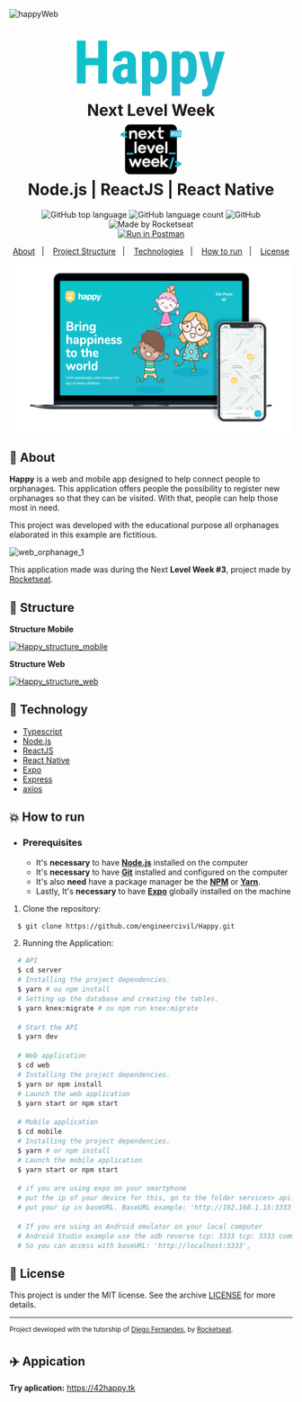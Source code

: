 ![happyWeb](https://user-images.githubusercontent.com/49798275/97792599-fbf7f680-1bbe-11eb-98e8-76f0578f030e.gif)
<h1 align="center">
   <img alt="Happy" src=".github/logo.png" height="100px" />
    <br>Next Level Week <br/>
    <img alt="Next" src=".github/next.png" height="100px" />
    <br>
    Node.js | ReactJS | React Native
</h1>

<p align="center">
  <img alt="GitHub top language" src="https://img.shields.io/github/languages/top/engineercivil/Happy?style=flat-square&color=15C3D6&labelColor=000000&logo=typescript">
  <img alt="GitHub language count" src="https://img.shields.io/github/languages/count/engineercivil/Happy?style=flat-square&color=15C3D6&labelColor=000000">
  <img alt="GitHub" src="https://img.shields.io/github/license/engineercivil/Happy?style=flat-square&color=15C3D6&labelColor=000000"> 
  <img alt="Made by Rocketseat" src="https://img.shields.io/badge/made%20by-Rocketseat-%237519C1?style=flat-square&logo=react&color=15C3D6&labelColor=000000"><br/>
<a href="https://app.getpostman.com/run-collection/1405a12da0a18e02c9ec" target="_blank"><img src="https://run.pstmn.io/button.svg" alt="Run in Postman"></a>
</p>
<p align="center">
  <a href="#bookmark-about">About</a>&nbsp;&nbsp;&nbsp;|&nbsp;&nbsp;&nbsp;
  <a href="#construction_worker-structure">Project Structure</a>&nbsp;&nbsp;&nbsp;|&nbsp;&nbsp;&nbsp;
  <a href="#rocket-technology">Technologies</a>&nbsp;&nbsp;&nbsp;|&nbsp;&nbsp;&nbsp;
  <a href="#boom-how-to-run">How to run</a>&nbsp;&nbsp;&nbsp;|&nbsp;&nbsp;&nbsp;
  <a href="#memo-license">License</a>
</p>

<p align="center">
  <img alt="design project" width="650px" src="./.github/happylogo.png" />
<p>

## :bookmark: About

**Happy** is a web and mobile app designed to help connect people to orphanages. This application offers people the possibility to register new orphanages so that they can be visited. With that, people can help those most in need.
  
This project was developed with the educational purpose all orphanages elaborated in this example are fictitious.

![web_orphanage_1](https://user-images.githubusercontent.com/49798275/97794741-89960f00-1bdc-11eb-9430-1c3cb0f04f32.gif)
  
This application made was during the Next **Level Week #3**, project made by [Rocketseat](https://rocketseat.com.br/).

## :construction_worker: Structure


**Structure Mobile**

[![Happy_structure_mobile ](https://user-images.githubusercontent.com/49798275/97913924-d0dfe500-1d2d-11eb-9527-9d490d7f6ab2.gif)](https://www.figma.com/file/fW7U2qwmWEE9z2W3PWSe2P/Happy-Mobile-Structure?node-id=0%3A1)

**Structure Web**

[![Happy_structure_web ](https://user-images.githubusercontent.com/49798275/97914005-f10fa400-1d2d-11eb-9338-5f132d6fc275.gif)](https://www.figma.com/file/IEhULmrNpX8PoWEZvckZmc/Happy-Web-Structure)
## :rocket: Technology

-  [Typescript](https://www.typescriptlang.org/)
-  [Node.js](https://nodejs.org/en/)
-  [ReactJS](https://reactjs.org/)
-  [React Native](http://facebook.github.io/react-native/)
-  [Expo](https://expo.io/)
-  [Express](https://expressjs.com/)
-  [axios](https://github.com/axios/axios)

## :boom: How to run

- ### **Prerequisites**

  - It's **necessary** to have **[Node.js](https://nodejs.org/en/)** installed on the computer
  - It's  **necessary** to have  **[Git](https://git-scm.com/)** installed and configured on the computer
  - It's also **need** have a package manager be the **[NPM](https://www.npmjs.com/)** or **[Yarn](https://yarnpkg.com/)**.
  - Lastly, It's **necessary** to have **[Expo](https://expo.io/)** globally installed on the machine

1. Clone the repository:

```sh
  $ git clone https://github.com/engineercivil/Happy.git
```

2. Running the Application:

```sh
  # API
  $ cd server
  # Installing the project dependencies.
  $ yarn # ou npm install
  # Setting up the database and creating the tables.
  $ yarn knex:migrate # ou npm run knex:migrate

  # Start the API
  $ yarn dev

  # Web application
  $ cd web
  # Installing the project dependencies.
  $ yarn or npm install
  # Launch the web application
  $ yarn start or npm start

  # Mobile application
  $ cd mobile
  # Installing the project dependencies.
  $ yarn # or npm install
  # Launch the mobile application
  $ yarn start or npm start

  # if you are using expo on your smartphone
  # put the ip of your device for this, go to the folder services> api.ts
  # put your ip in baseURL. BaseURL example: 'http://192.168.1.15:3333',

  # If you are using an Android emulator on your local computer
  # Android Studio example use the adb reverse tcp: 3333 tcp: 3333 command,
  # So you can access with baseURL: 'http://localhost:3333',
```


## :memo: License

This project is under the MIT license. See the archive [LICENSE](LICENSE.md) for more details.

---
<sup>Project developed with the tutorship of [Diego Fernandes](https://github.com/diego3g), by [Rocketseat](rocketseat.com.br).</sup>

## :airplane: Appication

**Try aplication:** https://42happy.tk
